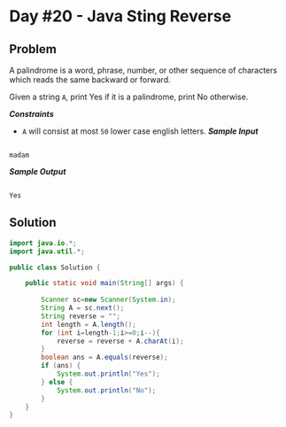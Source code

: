 # Day #20 - Java Sting Reverse
## Problem


A palindrome is a word, phrase, number, or other sequence of characters which reads the same backward or forward.

Given a string `A`, print Yes if it is a palindrome, print No otherwise.

***Constraints***

+ `A` will consist at most `50` lower case english letters.
***Sample Input***
```

madam

```
***Sample Output***
```

Yes

```

## Solution
```java
import java.io.*;
import java.util.*;

public class Solution {

    public static void main(String[] args) {
        
        Scanner sc=new Scanner(System.in);
        String A = sc.next();
        String reverse = "";
        int length = A.length();
        for (int i=length-1;i>=0;i--){
            reverse = reverse + A.charAt(i);
        }
        boolean ans = A.equals(reverse);
        if (ans) {
            System.out.println("Yes");
        } else {
            System.out.println("No");
        }        
    }
}

```
